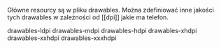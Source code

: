 Główne resourcy są w pliku drawables. 
Można zdefiniować inne jakości tych drawables w zależności od [[dpi]] jakie ma telefon.

drawables-ldpi
drawables-mdpi
drawables-hdpi
drawables-xhdpi
drawables-xxhdpi
drawables-xxxhdpi